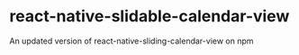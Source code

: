 # react-native-slidable-calendar-view
An updated version of react-native-sliding-calendar-view on npm
